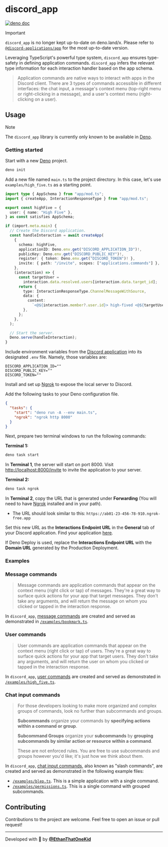 # discord_app

[![deno doc](https://doc.deno.land/badge.svg)](https://deno.land/x/discord_app)

> [!IMPORTANT]
>
> `discord_app` is no longer kept up-to-date on deno.land/x. Please refer to
> [`@discord-applications/app`](https://jsr.io/@discord-applications/app) for
> the most up-to-date version.

Leveraging TypeScript's powerful type system, `discord_app` ensures type-safety
in defining application commands. `discord_app` infers the relevant type
information for each interaction handler based on the app schema.

> Application commands are native ways to interact with apps in the Discord
> client. There are 3 types of commands accessible in different interfaces: the
> chat input, a message's context menu (top-right menu or right-clicking in a
> message), and a user's context menu (right-clicking on a user).

## Usage

> [!NOTE]
>
> The `discord_app` library is currently only known to be available in
> [Deno](https://deno.land/).

### Getting started

Start with a new [Deno](https://deno.land/) project.

```sh
deno init
```

Add a new file named `main.ts` to the project directory. In this case, let's use
`examples/high_five.ts` as a starting point.

```ts
import type { AppSchema } from "app/mod.ts";
import { createApp, InteractionResponseType } from "app/mod.ts";

export const highFive = {
  user: { name: "High Five" },
} as const satisfies AppSchema;

if (import.meta.main) {
  // Create the Discord application.
  const handleInteraction = await createApp(
    {
      schema: highFive,
      applicationID: Deno.env.get("DISCORD_APPLICATION_ID")!,
      publicKey: Deno.env.get("DISCORD_PUBLIC_KEY")!,
      register: { token: Deno.env.get("DISCORD_TOKEN")! },
      invite: { path: "/invite", scopes: ["applications.commands"] },
    },
    (interaction) => {
      const targetUser =
        interaction.data.resolved.users[interaction.data.target_id];
      return {
        type: InteractionResponseType.ChannelMessageWithSource,
        data: {
          content:
            `<@${interaction.member?.user.id}> high-fived <@${targetUser.id}>!`,
        },
      };
    },
  );

  // Start the server.
  Deno.serve(handleInteraction);
}
```

Include environment variables from the
[Discord application](https://discord.com/developers/applications) into its
designated `.env` file. Namely, those variables are:

```
DISCORD_APPLICATION_ID=""
DISCORD_PUBLIC_KEY=""
DISCORD_TOKEN=""
```

Install and set up [Ngrok](https://ngrok.com/) to expose the local server to
Discord.

Add the following tasks to your Deno configuration file.

```json
{
  "tasks": {
    "start": "deno run -A --env main.ts",
    "ngrok": "ngrok http 8000"
  }
}
```

Next, prepare two terminal windows to run the following commands:

**Terminal 1:**

```bash
deno task start
```

In **Terminal 1**, the server will start on port 8000. Visit
<http://localhost:8000/invite> to invite the application to your server.

**Terminal 2:**

```bash
deno task ngrok
```

In **Terminal 2**, copy the URL that is generated under **Forwarding** (You will
need to have [Ngrok](https://ngrok.com/) installed and in your path).

- The URL should look similar to this:
  `https://ab01-23-456-78-910.ngrok-free.app`

Set this new URL as the **Interactions Endpoint URL** in the **General** tab of
your Discord application. Find your application
[here](https://discord.com/developers/applications).

If Deno Deploy is used, replace the **Interactions Endpoint URL** with the
**Domain URL** generated by the Production Deployment.

### Examples

<!-- Examples are located in the generated library documentation. -->

### Message commands

> Message commands are application commands that appear on the context menu
> (right click or tap) of messages. They're a great way to surface quick actions
> for your app that target messages. They don't take any arguments, and will
> return the message on whom you clicked or tapped in the interaction response.

In `discord_app`,
[message commands](https://discord.com/developers/docs/interactions/application-commands#message-commands)
are created and served as demonstrated in
[`/examples/bookmark.ts`](./examples/bookmark.ts).

### User commands

> User commands are application commands that appear on the context menu (right
> click or tap) of users. They're a great way to surface quick actions for your
> app that target users. They don't take any arguments, and will return the user
> on whom you clicked or tapped in the interaction response.

In `discord_app`,
[user commands](https://discord.com/developers/docs/interactions/application-commands#user-commands)
are created and served as demonstrated in
[`/examples/high_five.ts`](./examples/high_five.ts).

### Chat input commands

> For those developers looking to make more organized and complex groups of
> commands, look no further than subcommands and groups.
>
> **Subcommands** organize your commands by **specifying actions within a
> command or group**.
>
> **Subcommand Groups** organize your **subcommands** by **grouping subcommands
> by similar action or resource within a command**.
>
> These are not enforced rules. You are free to use subcommands and groups
> however you'd like; it's just how we think about them.

In `discord_app`,
[chat input commands](https://discord.com/developers/docs/interactions/application-commands#slash-commands),
also known as "slash commands", are created and served as demonstrated in the
following example files:

- [`/examples/blep.ts`](./examples/blep.ts). This is a simple application with a
  single command.
- [`/examples/permissions.ts`](./examples/permissions.ts). This is a single
  command with grouped subcommands.

## Contributing

Contributions to the project are welcome. Feel free to open an issue or pull
request!

---

Developed with 💜 by [**@EthanThatOneKid**](https://etok.codes/)
